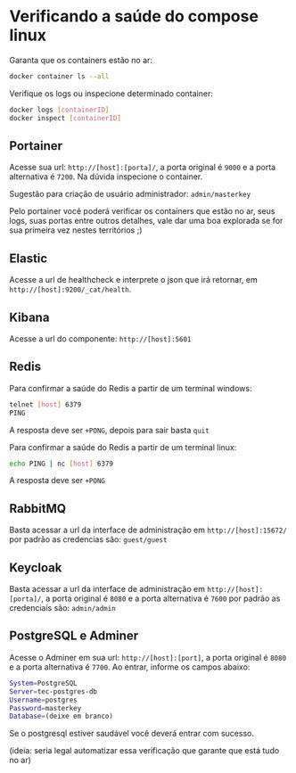 # Verificando a saúde do compose linux

Garanta que os containers estão no ar:

``` bash
docker container ls --all
```

Verifique os logs ou inspecione determinado container:

``` bash
docker logs [containerID]
docker inspect [containerID]
```

## Portainer

Acesse sua url: `http://[host]:[porta]/`, a porta original é `9000` e a porta alternativa é `7200`. Na dúvida inspecione o container.

Sugestão para criação de usuário administrador: `admin/masterkey`

Pelo portainer você poderá verificar os containers que estão no ar, seus logs, suas portas entre outros detalhes, vale dar uma boa explorada se for sua primeira vez nestes territórios ;)

## Elastic

Acesse a url de healthcheck e interprete o json que irá retornar, em  `http://[host]:9200/_cat/health`.

## Kibana

Acesse a url do componente: `http://[host]:5601`

## Redis

Para confirmar a saúde do Redis a partir de um terminal windows:

``` bash
telnet [host] 6379
PING
```

A resposta deve ser `+PONG`, depois para sair basta `quit`

Para confirmar a saúde do Redis a partir de um terminal linux:

``` bash
echo PING | nc [host] 6379
```

A resposta deve ser `+PONG`

## RabbitMQ
Basta acessar a url da interface de administração em `http://[host]:15672/` por padrão as credencias são: `guest/guest`

## Keycloak

Basta acessar a url da interface de administração em `http://[host]:[porta]/`, a porta original é `8080` e a porta alternativa é `7600` por padrão as credenciais são: `admin/admin`

## PostgreSQL e Adminer

Acesse o Adminer em sua url: `http://[host]:[port]`, a porta original é `8080` e a porta alternativa é `7700`. Ao entrar, informe os campos abaixo:

``` bash
System=PostgreSQL
Server=tec-postgres-db
Username=postgres
Password=masterkey
Database=(deixe em branco)
```

Se o postgresql estiver saudável você deverá entrar com sucesso.

(ideia: seria legal automatizar essa verificação que garante que está tudo no ar)
